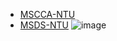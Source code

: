 - [MSCCA-NTU](https://www.ntu.edu.sg/education/graduate-programme/master-of-science-in-computer-control-automation)
- [MSDS-NTU](https://www.ntu.edu.sg/education/graduate-programme/master-of-science-in-data-science-(msd))
![image](https://github.com/khoaht312/UIT-PREMASTER/assets/69152064/781e7faa-3714-45f9-a213-bcb3574d46f3)

